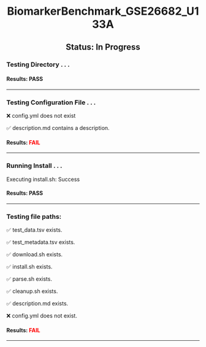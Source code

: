 <h1><center>BiomarkerBenchmark_GSE26682_U133A</center></h1>
<h2><center> Status: In Progress </center></h2>


### Testing Directory . . .

#### Results: PASS
---
### Testing Configuration File . . .

&#10060;	 config.yml does not exist

&#9989;	description.md contains a description.

#### Results: **<font color="red">FAIL</font>**
---
### Running Install . . .

Executing install.sh: Success

#### Results: PASS
---

### Testing file paths:

&#9989;	test_data.tsv exists.

&#9989;	test_metadata.tsv exists.

&#9989;	download.sh exists.

&#9989;	install.sh exists.

&#9989;	parse.sh exists.

&#9989;	cleanup.sh exists.

&#9989;	description.md exists.

&#10060;	config.yml does not exist.

#### Results: **<font color="red">FAIL</font>**
---
